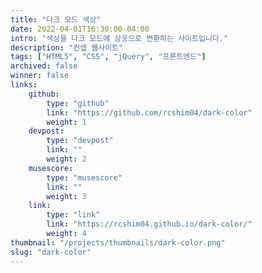 ```yaml
---
title: "다크 모드 색상"
date: 2022-04-01T16:30:00-04:00
intro: "색상을 다크 모드에 상응으로 변환하는 사이트입니다."
description: "컨셉 웹사이트"
tags: ["HTML5", "CSS", "jQuery", "프론트엔드"]
archived: false
winner: false
links: 
    github: 
        type: "github"
        link: "https://github.com/rcshim04/dark-color"
        weight: 1
    devpost:
        type: "devpost"
        link: ""
        weight: 2
    musescore:
        type: "musescore"
        link: ""
        weight: 3
    link:
        type: "link"
        link: "https://rcshim04.github.io/dark-color/"
        weight: 4
thumbnail: "/projects/thumbnails/dark-color.png"
slug: "dark-color"
---
```


